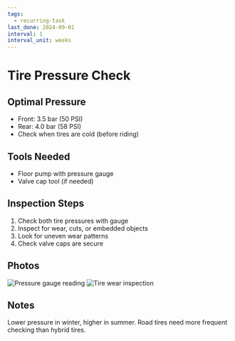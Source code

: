 ```yaml
---
tags:
  - recurring-task
last_done: 2024-09-01
interval: 1
interval_unit: weeks
---
```


# Tire Pressure Check

## Optimal Pressure

- Front: 3.5 bar (50 PSI)
- Rear: 4.0 bar (58 PSI)
- Check when tires are cold (before riding)

## Tools Needed

- Floor pump with pressure gauge
- Valve cap tool (if needed)

## Inspection Steps

1. Check both tire pressures with gauge
2. Inspect for wear, cuts, or embedded objects
3. Look for uneven wear patterns
4. Check valve caps are secure

## Photos

![Pressure gauge reading](images/tire-pressure-gauge.jpg)
![Tire wear inspection](images/tire-inspection.jpg)

## Notes

Lower pressure in winter, higher in summer. Road tires need more frequent checking than hybrid tires.
